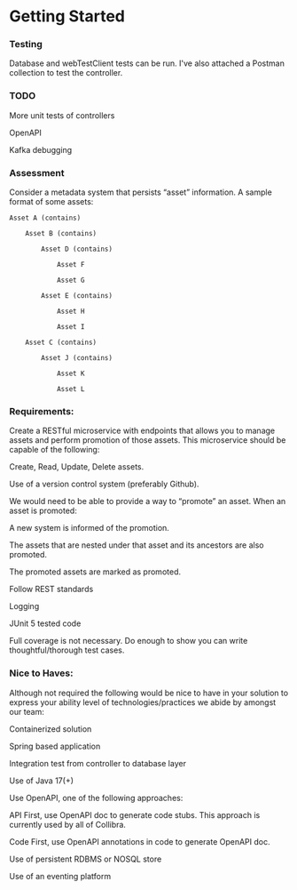 # Getting Started

### Testing
Database and webTestClient tests can be run.  I've also attached a Postman collection to test the controller.

### TODO
More unit tests of controllers

OpenAPI

Kafka debugging

### Assessment

Consider a metadata system that persists “asset” information. A sample format of some assets:

    Asset A (contains)
    
        Asset B (contains)
    
            Asset D (contains)
    
                Asset F
    
                Asset G
    
            Asset E (contains)
    
                Asset H
    
                Asset I
    
        Asset C (contains)
    
            Asset J (contains)
    
                Asset K
    
                Asset L



### Requirements:

Create a RESTful microservice with endpoints that allows you to manage assets and perform promotion of those assets. This microservice should be capable of the following:

Create, Read, Update, Delete assets.

Use of a version control system (preferably Github).

We would need to be able to provide a way to “promote” an asset. When an asset is promoted:

A new system is informed of the promotion.

The assets that are nested under that asset and its ancestors are also promoted.

The promoted assets are marked as promoted.

Follow REST standards

Logging

JUnit 5 tested code

Full coverage is not necessary. Do enough to show you can write thoughtful/thorough test cases.



### Nice to Haves:

Although not required the following would be nice to have in your solution to express your ability level of technologies/practices we abide by amongst our team:

Containerized solution

Spring based application

Integration test from controller to database layer

Use of Java 17(+)

Use OpenAPI, one of the following approaches:

API First, use OpenAPI doc to generate code stubs. This approach is currently used by all of Collibra.

Code First, use OpenAPI annotations in code to generate OpenAPI doc.

Use of persistent RDBMS or NOSQL store

Use of an eventing platform
